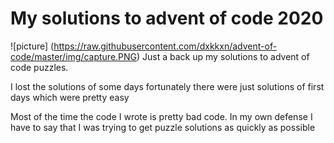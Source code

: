 # My solutions to advent of code 2020
![picture] (https://raw.githubusercontent.com/dxkkxn/advent-of-code/master/img/capture.PNG)
Just a back up my solutions to advent of code puzzles.

I lost the solutions of some days fortunately there were just solutions of first days which were pretty easy

Most of the time the code I wrote is pretty bad code. In my own defense I have to say that I was trying to get puzzle solutions as quickly as possible

